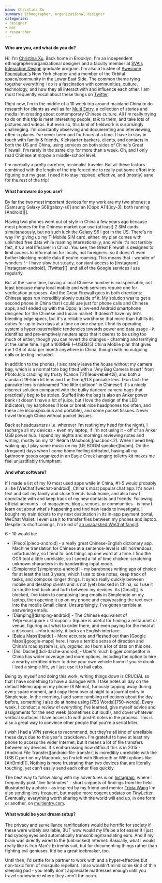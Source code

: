 ```yaml
---
name: Christina Xu
summary: Ethnographer, organizational designer
categories:
- designer
- mac
- researcher
---
```


#### Who are you, and what do you do?

Hi! I'm [Christina Xu](http://www.christinaxu.org/ "Christina's website."). Back home in Brooklyn, I'm an independent ethnographer/organizational designer and a faculty member at [SVA's Interaction Design](http://interactiondesign.sva.edu/ "The interaction design program at the School of Visual Arts in New York.") graduate program. I'm also a trustee of [Awesome Foundation's](http://www.awesomefoundation.org/ "A foundation providing $1000 grants every month to awesome ideas.") New York chapter and a member of the Orbital space/community in the Lower East Side. The common theme tying together everything I do is a fascination with communities, culture, technology, and how they all interact with and influence each other. I am most frequently vocal about these things on [Twitter](http://www.twitter.com/xuhulk "Christina's Twitter account.").

Right now, I'm in the middle of a 10 week trip around mainland China to do research for clients as well as for [Multi Entry](https://www.kickstarter.com/projects/christinaxu/multi-entry-telling-the-stories-of-young-creative/description "Christina's Kickstarter project."), a collection of stories and media I'm creating about contemporary Chinese culture. All I'm really trying to do on this trip is meet interesting people, talk to them, and take lots of pictures and videos. But even so, this kind of fieldwork is surprisingly challenging. I'm constantly observing and documenting and interviewing, often in places I've never been and for hours at a time. I have to stay in touch with family & friends, Kickstarter backers, clients, and contacts in both the US and China, using services on both sides of China's Great Firewall. I'm rarely in the same city for more than a week. Oh, and I only read Chinese at *maybe* a middle-school level.

I'm normally a pretty carefree, minimalist traveler. But all these factors combined with the length of the trip forced me to really put some effort into figuring out my gear. I need it to stay inspired, effective, and (mostly) sane for the rest of the trip!

#### What hardware do you use?

By far the two most important devices for my work are my two phones: a [Samsung Galaxy S6][galaxy-s6] and an [Oppo A11][joy-3], both running [Android][].

Having two phones went out of style in China a few years ago because most phones for the Chinese market can use (at least) 2 SIM cards simultaneously, but no such luck the Galaxy S6 I got in the US. There's no way I'm giving up my T-Mobile SIM card, either: my plan comes with unlimited free data while roaming internationally, and while it's not terribly fast, it's a real lifesaver in China. You see, the Great Firewall is designed to limit access to information for locals, not foreigners, so it doesn't even bother blocking mobile data if you're roaming. This means that - wonder of wonders!! - I have slow but steady, constant access to [Instagram][instagram-android], [Twitter][], and all of the Google services I use regularly.

But at the same time, having a local Chinese number is indispensable, not least because many local mobile and web services require one for verification purposes. And the Great Firewall goes in both directions: Chinese apps run incredibly slowly outside of it. My solution was to get a second phone in China that I could use just for phone calls and Chinese apps, and I ended up with the Oppo, a low-end Android smartphone designed for the Chinese and Indian market. It doesn't have my S6's bleeding edge specs, but it's a reliable workhorse that more than fulfills its duties for up to two days at a time on one charge. I find its operating system's hyper-paternalistic tendencies towards power and data usage - it identifies and pre-emptively neuters apps that it deems to be using too much of either, though you can revert the changes - charming and terrifying at the same time. I got a 100RMB (~USD$15) China Mobile plan that gives me 1 GB of data per month anywhere in China, though with no outgoing calls or texting included.

In addition to the phones, I also rarely leave the house without my camera bag, which is a normal tote bag fitted with a "Any Bag Camera Insert" from PhotoJojo cradling my trusty [Canon T2I][eos-rebel-t2i], and both a standard 18-55m kit lens and the 15mm/f1.8 pancake lens. (Fun fact: the pancake lens is nicknamed "the little spittoon" in Chinese!) It's a nicely discreet solution compared with the bulky dadcore camera bags that practically beg to be stolen. Stuffed into the bag is also an Anker power bank (it doesn't have a lot of juice, but I love the design of the LED indicator), my earphones (I lose or break nice headphones too often, and these are inconspicuous and portable), and some pocket tissues. Never travel through China without pocket tissues.

Back at headquarters (i.e. wherever I'm resting my head for the night), I recharge all my devices - even my laptop, if I'm not using it - off of an Anker USB power hub. I spend my nights and mornings reviewing notes and writing, mostly on my 12" Retina [Macbook][macbook.2]. When I need help waking up, I play some music on my [UE BOOM speaker][boom]. On the (frequent) days when I come home feeling defeated, having all my bathroom goods organized in an Eagle Creek hanging toiletry kit makes me feel unjustifiably triumphant.

#### And what software?

If I made a list of my 10 most used apps while in China, #1-5 would probably all be [WeChat][wechat-android], China's most popular chat app. It's how I text and call my family and close friends back home, and also how I coordinate with and keep track of my new contacts and friends. Following official accounts - of magazines, blogs, venues, or communities - is how I learn out about what's happening and find new leads to investigate. I bought my train tickets to my next destination in its in-app payment portal, WeChat Wallet. I even use it to transfer files between my phones and laptop. Despite its shortcomings, I'm kind of [an unabashed WeChat fangirl](https://medium.com/chrysaora-weekly/three-moments-with-wechat-7deb56f11e0a "Christina's post about WeChat.").

6 - 10 would be:

* [Pleco][pleco-android] - a really great Chinese-English dictionary app. Machine translation for Chinese at a sentence-level is still horrendous, unfortunately, so I tend to look things up one word at a time. I find the OCR tool a little unreliable, so I spend a lot of time chicken-scratching unknown characters in its handwriting input mode.
* [Simplenote][simplenote-android] - my barebones writing app of choice for at least the last 3 years, which I use to take notes, keep track of tasks, and compose longer things. It syncs really quickly between mobile and desktop clients and is not (yet) blocked in China, so I use it to shuttle text back and forth between my devices. As [Gmail][] is blocked, I've taken to composing long emails in Simplenote on my laptop, then opening it up on my phone and copy/pasting the text over into the mobile Gmail client. Unsurprisingly, I've gotten terrible at answering emails.
* [Dianping][dianping-android] - The Chinese equivalent of Yelp/Foursquare + Groupon + Square is useful for finding a restaurant or venue, figuring out what to order there, and even paying for the meal at a discount. Unfortunately, it lacks an English interface.
* [Baidu Maps][baidu] - More accurate and fleshed out than [Google Maps][google-maps] here. I have a terrible sense of direction and China's road system is, uh, *organic*, so I burn a lot of data on this one.
* [Didi Dache][didi-dache-android] - Uber's much bigger competitor in China has wider coverage and more options, including the option to hire a nearby certified driver to drive your own vehicle home if you're drunk. I lead a simple life, so I just use it to hail cabs.

Being by myself and doing this work, writing things down is CRUCIAL so that I have something to have a dialogue with. I take notes all day on the default Memo app on my phone (S Memo), furiously tapping away during every spare moment, and copy them over at night to a journal entry in Simplenote. In the morning, I add some rambling reflections about the day before, something I also do at home using [750 Words][750-words]. Every week, I conduct a review of everything I've learned, give myself advice and assignments for the next week (sometimes out loud!), and cover whatever vertical surfaces I have access to with post-it notes in the process. This is also a great way to convince other people that you're a serial killer.

I wish I had a VPN service to recommend, but they're all kind of unreliable these days due to this year's crackdown. I'm grateful to have at least my phone to access the wider Internet, but it means a lot of file transfers between my devices. It's embarrassing how difficult this is in 2015 - [Android File Transfer][android-file-transfer] is incredibly unreliable with the USB C port on my Macbook, so I'm left with Bluetooth or WiFi options like [AirDroid][]. Nothing is more frustrating than two devices that are literally touching, yet can't easily send each other files quickly.

The best way to follow along with my adventures is on [Instagram](http://instagram.com/xuhulk "Christina's Instagram account."), where I frequently post "live fieldnotes" - short snippets of findings from the field illustrated by a photo - as inspired by my friend and mentor [Tricia Wang](http://instagram.com/explore/tags/triciainchina/ "Tricia's Instagram photos in China.") I'm also sending less frequent, but maybe more cogent updates on [TinyLetter](http://tinyletter.com/xuhulk "Christina's email newsletter."). Eventually, everything worth sharing with the world will end up, in one form or another, on [multientry.com](http://www.multientry.com "Christina's website about China's youth.").

#### What would be your dream setup?

The privacy and surveillance ramifications would be horrific for society if these were widely available, BUT wow would my life be a lot easier if I just had cyborg eyes and automatically transcribing/translating ears. And if my brain was directly wired to the (unblocked) Internet. Basically, what I would really like is Iron Man's Extremis suit, but for documenting things rather than fighting evil geniuses. It'd be a great icebreaker, too.

Until then, I'd settle for a partner to work with and a hyper-effective but non-toxic form of mosquito repellant. I also wouldn't mind some kind of thin sleeping pad - you really don't appreciate mattresses enough until you travel somewhere where they aren't the norm.